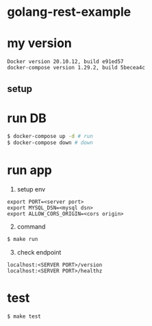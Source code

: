 # golang-rest-example

# my version
```
Docker version 20.10.12, build e91ed57
docker-compose version 1.29.2, build 5becea4c
```

## setup


# run DB
```sh
$ docker-compose up -d # run
$ docker-compose down # down
```

# run app
1. setup env
```
export PORT=<server port>
export MYSQL_DSN=<mysql dsn>
export ALLOW_CORS_ORIGIN=<cors origin>
```
2. command
```sh
$ make run
```
3. check endpoint
```
localhost:<SERVER PORT>/version
localhost:<SERVER PORT>/healthz
```

# test
```
$ make test
```